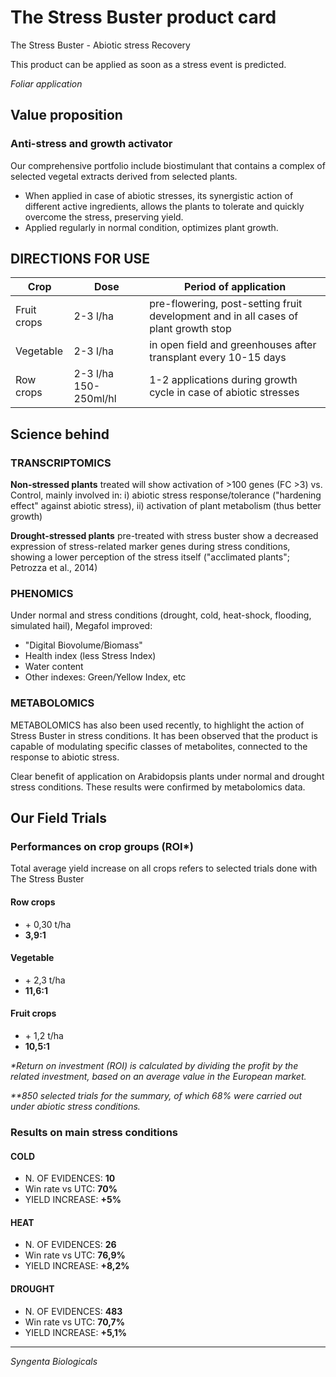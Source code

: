 # The Stress Buster product card

The Stress Buster - Abiotic stress Recovery

This product can be applied as soon as a stress event is predicted.

*Foliar application*

## Value proposition

### Anti-stress and growth activator

Our comprehensive portfolio include biostimulant that contains a complex of selected vegetal extracts derived from selected plants.

- When applied in case of abiotic stresses, its synergistic action of different active ingredients, allows the plants to tolerate and quickly overcome the stress, preserving yield.
- Applied regularly in normal condition, optimizes plant growth.

## DIRECTIONS FOR USE

| Crop | Dose | Period of application |
|------|------|------------------------|
| Fruit crops | 2-3 l/ha | pre-flowering, post-setting fruit development and in all cases of plant growth stop |
| Vegetable | 2-3 l/ha | in open field and greenhouses after transplant every 10-15 days |
| Row crops | 2-3 l/ha 150-250ml/hl | 1-2 applications during growth cycle in case of abiotic stresses |

## Science behind

### TRANSCRIPTOMICS

**Non-stressed plants** treated will show activation of >100 genes (FC >3) vs. Control, mainly involved in: i) abiotic stress response/tolerance ("hardening effect" against abiotic stress), ii) activation of plant metabolism (thus better growth)

**Drought-stressed plants** pre-treated with stress buster show a decreased expression of stress-related marker genes during stress conditions, showing a lower perception of the stress itself ("acclimated plants"; Petrozza et al., 2014)

### PHENOMICS

Under normal and stress conditions (drought, cold, heat-shock, flooding, simulated hail), Megafol improved:
- "Digital Biovolume/Biomass"
- Health index (less Stress Index)
- Water content
- Other indexes: Green/Yellow Index, etc

### METABOLOMICS

METABOLOMICS has also been used recently, to highlight the action of Stress Buster in stress conditions. It has been observed that the product is capable of modulating specific classes of metabolites, connected to the response to abiotic stress.

Clear benefit of application on Arabidopsis plants under normal and drought stress conditions. These results were confirmed by metabolomics data.

## Our Field Trials

### Performances on crop groups (ROI*)

Total average yield increase on all crops refers to selected trials done with The Stress Buster

#### Row crops
- \+ 0,30 t/ha
- **3,9:1**

#### Vegetable
- \+ 2,3 t/ha
- **11,6:1**

#### Fruit crops
- \+ 1,2 t/ha
- **10,5:1**

*\*Return on investment (ROI) is calculated by dividing the profit by the related investment, based on an average value in the European market.*

*\*\*850 selected trials for the summary, of which 68% were carried out under abiotic stress conditions.*

### Results on main stress conditions

#### COLD
- N. OF EVIDENCES: **10**
- Win rate vs UTC: **70%**
- YIELD INCREASE: **+5%**

#### HEAT
- N. OF EVIDENCES: **26**
- Win rate vs UTC: **76,9%**
- YIELD INCREASE: **+8,2%**

#### DROUGHT
- N. OF EVIDENCES: **483**
- Win rate vs UTC: **70,7%**
- YIELD INCREASE: **+5,1%**

---


*Syngenta Biologicals*